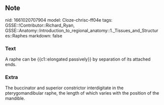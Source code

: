 ## Note
nid: 1661020707904
model: Cloze-chrisc-ff04e
tags: GSSE::!Contributor::Richard_Ryan, GSSE::Anatomy::Introduction_to_regional_anatomy::1._Tissues_and_Structures::Raphes
markdown: false

### Text
<div class='toggle'>
  A raphe can be {{c1::elongated passively}} by separation of its
  attached ends.
</div>

### Extra
<p id="b8f63c86-b7e9-45b5-9b23-597487c72723" class="">The
buccinator and superior constrictor interdigitate in the
pterygomandibular raphe, the length of which varies with the
position of the mandible.
